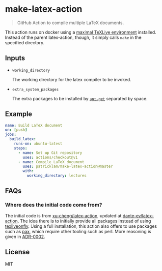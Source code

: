 # make-latex-action

> GitHub Action to compile multiple LaTeX documents.

This action runs on docker using a [maximal TeXLive environment](https://hub.docker.com/r/danteev/texlive/) installed. Instead of the parent latex-action, though, it simply calls `make` in the specified directory.

## Inputs

* `working_directory`

    The working directory for the latex compiler to be invoked.

* `extra_system_packages`

    The extra packages to be installed by [`apt-get`](https://en.wikipedia.org/wiki/APT_(Package_Manager)) separated by space.

## Example

```yaml
name: Build LaTeX document
on: [push]
jobs:
  build_latex:
    runs-on: ubuntu-latest
    steps:
      - name: Set up Git repository
        uses: actions/checkout@v1
      - name: Compile LaTeX document
        uses: patricklam/make-latex-action@master
        with:
          working_directory: lectures
```

## FAQs

### Where does the initial code come from?

The initial code is from [xu-cheng/latex-action](https://github.com/xu-cheng/latex-action), updated at [dante-ev/latex-action](https://github.com/dante-ev/latex-action).
The idea there is to initially provide all packages instead of using [texliveonfly](https://ctan.org/pkg/texliveonfly).
Using a full installation, this action also offers to use packages such as [pax](https://ctan.org/pkg/pax), which require other tooling such as perl.
More reasoning is given in [ADR-0002](https://github.com/dante-ev/docker-texlive/blob/master/docs/adr/0002-provide-all-packages.md#provide-all-packages).

## License

MIT
